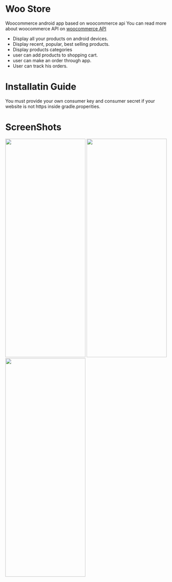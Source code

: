 # Woo Store
Woocommerce android app based on woocommerce api
You can read more about woocommerce API on [woocommerce API](https://woocommerce.github.io/woocommerce-rest-api-docs) 

* Display all your products on android devices.
* Display recent, popular, best selling products.
* Display products categories
* user can add products to shopping cart.
* user can make an order through app.
* User can track his orders.

# Installatin Guide

You must provide your own consumer key and consumer secret if your website is not https inside gradle.properities.

# ScreenShots
<p float="left">
<img width=250 height=680 src="https://user-images.githubusercontent.com/26088754/60661796-071c0480-9e5b-11e9-8bdf-b1593a3487fa.jpg">
<img width=250 height=680 src="https://user-images.githubusercontent.com/26088754/60661892-519d8100-9e5b-11e9-8d72-5e819440ac00.jpg">
<img width=250 height=680 src="https://user-images.githubusercontent.com/26088754/60662087-b78a0880-9e5b-11e9-80fd-2e880863c622.jpg">

 
</p>
